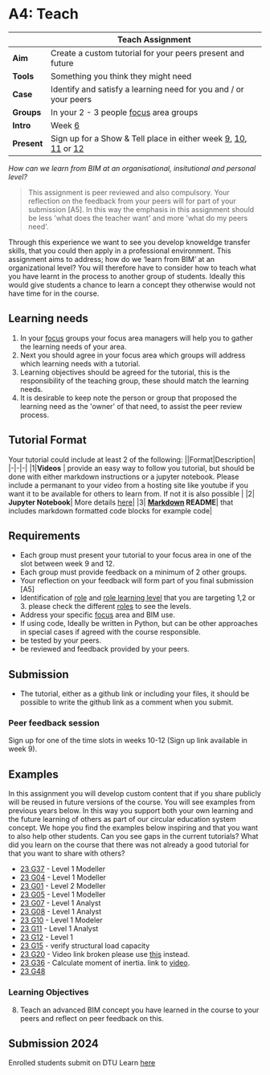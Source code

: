 # A4: Teach

|  | Teach Assignment  |
| --- | ----- |
| **Aim**|  Create a custom tutorial for your peers present and future  |
| **Tools** | Something you think they might need  |
| **Case** |  Identify and satisfy a learning need for you and / or your peers  |
| **Groups** | In your 2 - 3 people [focus] area groups |
| **Intro** | Week [6] |
| **Present** | Sign up for a Show & Tell place in either week [9], [10], [11] or [12] |

_How can we learn from BIM at an organisational, insitutional and personal level?_

>This assignment is peer reviewed and also compulsory. Your reflection on the feedback from your peers will for part of your submission [A5]. In this way the emphasis in this assignment should be less 'what does the teacher want' and more 'what do my peers need'.

Through this experience we want to see you develop knoweldge transfer skills, that you could then apply in a professional environment. This assignment aims to address; how do we ‘learn from BIM’ at an organizational level? You will therefore have to consider how to teach what you have learnt in the process to another group of students. Ideally this would give students a chance to learn a concept they otherwise would not have time for in the course.

## Learning needs
1. In your [focus] groups your focus area managers will help you to gather the learning needs of your area.
2. Next you should agree in your focus area which groups will address which learning needs with a tutorial.
3. Learning objectives should be agreed for the tutorial, this is the responsibility of the teaching group, these should match the learning needs.
4. It is desirable to keep note the person or group that proposed the learning need as the 'owner' of that need, to assist the peer review process.

## Tutorial Format
Your tutorial could include at least 2 of the following:
||Format|Description|
|-|-|-|
|1|**Videos** | provide an easy way to follow you tutorial, but should be done with either markdown instructions or a jupyter notebook. Please include a permanant to your video from a hosting site like youtube if you want it to be available for others to learn from. If not it is also possible |
|2| **Jupyter Notebook**| More details [here](/Concepts/Jupyter)|
|3| **[Markdown](/Concepts/Markdown) README**| that includes markdown formatted code blocks for example code|


## Requirements
* Each group must present your tutorial to your focus area in one of the slot between week 9 and 12.
* Each group must provide feedback on a minimum of 2 other groups.
* Your reflection on your feedback will form part of you final submission [A5]
* Identification of [role] and [role learning level] that you are targeting 1,2 or 3. please check the different [roles] to see the levels.
* Address your specific [focus] area and BIM use.
* If using code, Ideally be written in Python, but can be other approaches in special cases if agreed with the course responsible.
* be tested by your peers.
* be reviewed and feedback provided by your peers.

## Submission
* The tutorial, either as a github link or including your files, it should be possible to write the github link as a comment when you submit.

### Peer feedback session
Sign up for one of the time slots in weeks 10-12 (Sign up link available in week 9).

## Examples
In this assignment you will develop custom content that if you share publicly will be reused in future versions of the course. You will see examples from previous years below. In this way you support both your own learning and the future learning of others as part of our circular education system concept. We hope you find the examples below inspiring and that you want to also help other students. Can you see gaps in the current tutorials? What did you learn on the course that there was not already a good tutorial for that you want to share with others?

* [23 G37](https://github.com/Brise07/DTU---Advanced-BIM-Assignment/blob/main/A4/A4_Description.md) - Level 1 Modeller
* [23 G04](https://github.com/s215270/F23_41934_Advanced_BIM_Group_4/tree/main/A4_OpenBIM_Guru) - Level 1 Modeller 
* [23 G01](https://github.com/s193826/Project_4) - Level 2 Modeller
* [23 G05](https://github.com/StanimirMihaylovAngelov/Advanced_BIM/blob/main/A4/README.md) - Level 1 Modeller
* [23 G07](https://github.com/Emilhjort/A4-OpenBIM-Guru) - Level 1 Analyst 
* [23 G08](https://github.com/NajaJohansen/41934-Advanced-Building-Information-Modeling-BIM-/blob/main/Tutorial.md) - Level 1 Analyst
* [23 G10](https://www.youtube.com/watch?v=SUx8DHGreuo) - Level 1 Modeler 
* [23 G11](https://github.com/kristianedstrom/Group-11/tree/main/Assignments/A4) - Level 1 Analyst 
* [23 G12](https://github.com/s203722/Window-Analysis-Tool/tree/5d8f07b02ad39b461c8c4065fdf1b3d198649d46/Window%20analysis%20tool) - Level 1
* [23 G15](https://github.com/frejahbarkler/dtu_course_41934_group15/tree/main/A4) - verify structural load capacity
* [23 G20](https://github.com/vilhuvoj/G16-A4/tree/main) - Video link broken please use [this](https://github.com/vilhuvoj/G16-A4/tree/main) instead.
* [23 G36](https://github.com/kasp582a/41934-AdvancedBIM-Group36) - Calculate moment of inertia. link to [video](https://www.youtube.com/watch?v=X-hkMR-AHVY&t=14s).
* [23 G48](https://github.com/KaareH/DTU_E23_41934_Advanced-BIM/tree/main/Assignments/A4)

### Learning Objectives
8. Teach an advanced BIM concept you have learned in the course to your peers and reflect on peer feedback on this.

## Submission 2024
Enrolled students submit on DTU Learn [here](https://learn.inside.dtu.dk/d2l/lms/dropbox/user/folders_list.d2l?ou=215344&isprv=0)

[roles]: /Roles/index
[role]: /Roles/index
[role learning level]: /Roles/index
[final session of the course]: /Schedule/13
[focus]: /Focus/index

[6]: /Schedule/06
[9]: /Schedule/09
[10]: /Schedule/10
[11]: /Schedule/11
[12]: /Schedule/12
